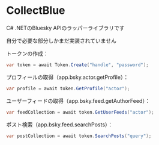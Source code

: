 # CollectBlue

C# .NETのBluesky APIのラッパーライブラリです

自分で必要な部分しかまだ実装されていません

トークンの作成：
```csharp
var token = await Token.Create("handle", "password");
```

プロフィールの取得（app.bsky.actor.getProfile）：
```csharp
var profile = await token.GetProfile("actor");
```

ユーザーフィードの取得（app.bsky.feed.getAuthorFeed）：
```csharp
var feedCollection = await token.GetUserFeeds("actor");
```

ポスト検索（app.bsky.feed.searchPosts）：
```csharp
var postCollection = await token.SearchPosts("query");
```
